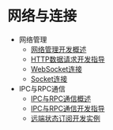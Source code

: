 # 网络与连接

- 网络管理
    - [网络管理开发概述](net-mgmt-overview.md)
    - [HTTP数据请求开发指导](http-request.md)
    - [WebSocket连接](websocket-connection.md)
    - [Socket连接](socket-connection.md)
- IPC与RPC通信
    - [IPC与RPC通信概述](ipc-rpc-overview.md)
    - [IPC与RPC通信开发指导](ipc-rpc-development-guideline.md)
    - [远端状态订阅开发实例](subscribe-remote-state.md)
